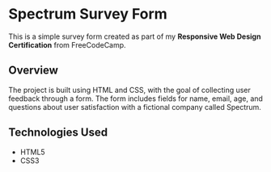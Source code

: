 # Spectrum Survey Form

This is a simple survey form created as part of my **Responsive Web Design Certification** from FreeCodeCamp.

## Overview

The project is built using HTML and CSS, with the goal of collecting user feedback through a form. The form includes fields for name, email, age, and questions about user satisfaction with a fictional company called Spectrum.

## Technologies Used

- HTML5
- CSS3